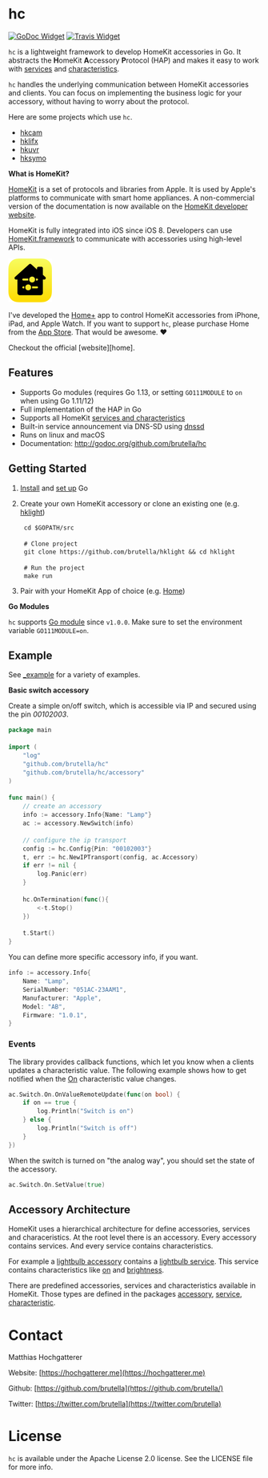 # hc

[![GoDoc Widget]][GoDoc] [![Travis Widget]][Travis]

`hc` is a lightweight framework to develop HomeKit accessories in Go.
It abstracts the **H**omeKit **A**ccessory **P**rotocol (HAP) and makes it easy to work with [services](service/README.md) and [characteristics](characteristic/README.md).

`hc` handles the underlying communication between HomeKit accessories and clients.
You can focus on implementing the business logic for your accessory, without having to worry about the protocol.

Here are some projects which use `hc`.

- [hkcam](https://github.com/brutella/hkcam)
- [hklifx](https://github.com/brutella/hklifx/)
- [hkuvr](https://github.com/brutella/hkuvr)
- [hksymo](https://github.com/brutella/hksymo)

**What is HomeKit?**

[HomeKit][homekit] is a set of protocols and libraries from Apple. It is used by Apple's platforms to communicate with smart home appliances. A non-commercial version of the documentation is now available on the [HomeKit developer website](https://developer.apple.com/homekit/).

HomeKit is fully integrated into iOS since iOS 8. Developers can use [HomeKit.framework](https://developer.apple.com/documentation/homekit) to communicate with accessories using high-level APIs.

<img alt="Home+.app" src="_img/home-icon.png?raw=true" width="87" />

I've developed the [Home+][home+] app to control HomeKit accessories from iPhone, iPad, and Apple Watch.
If you want to support `hc`, please purchase Home from the [App Store][home-appstore]. That would be awesome. ❤️

Checkout the official [website][home].

[home+]: https://hochgatterer.me/home/
[home-appstore]: http://itunes.apple.com/app/id995994352
[GoDoc]: https://godoc.org/github.com/brutella/hc
[GoDoc Widget]: https://godoc.org/github.com/brutella/hc?status.svg
[Travis]: https://travis-ci.org/brutella/hc
[Travis Widget]: https://travis-ci.org/brutella/hc.svg

## Features

- Supports Go modules (requires Go 1.13, or setting `GO111MODULE` to `on` when using Go 1.11/12)
- Full implementation of the HAP in Go
- Supports all HomeKit [services and characteristics](service/README.md)
- Built-in service announcement via DNS-SD using [dnssd](http://github.com/brutella/dnssd)
- Runs on linux and macOS
- Documentation: http://godoc.org/github.com/brutella/hc

## Getting Started

1. [Install](http://golang.org/doc/install) and [set up](http://golang.org/doc/code.html#Organization) Go
2. Create your own HomeKit accessory or clone an existing one (e.g.  [hklight](https://github.com/brutella/hklight))

        cd $GOPATH/src
        
        # Clone project
        git clone https://github.com/brutella/hklight && cd hklight
        
        # Run the project
        make run

3. Pair with your HomeKit App of choice (e.g. [Home][home-appstore])

**Go Modules**

`hc` supports [Go module](https://github.com/golang/go/wiki/Modules) since `v1.0.0`.
Make sure to set the environment variable `GO111MODULE=on`.

## Example

See [_example](_example) for a variety of examples.

**Basic switch accessory**

Create a simple on/off switch, which is accessible via IP and secured using the pin *00102003*.

```go
package main

import (
    "log"
    "github.com/brutella/hc"
    "github.com/brutella/hc/accessory"
)

func main() {
    // create an accessory
    info := accessory.Info{Name: "Lamp"}
    ac := accessory.NewSwitch(info)
    
    // configure the ip transport
    config := hc.Config{Pin: "00102003"}
    t, err := hc.NewIPTransport(config, ac.Accessory)
    if err != nil {
        log.Panic(err)
    }
    
    hc.OnTermination(func(){
        <-t.Stop()
    })
    
    t.Start()
}
```

You can define more specific accessory info, if you want.

```go
info := accessory.Info{
    Name: "Lamp",
    SerialNumber: "051AC-23AAM1",
    Manufacturer: "Apple",
    Model: "AB",
    Firmware: "1.0.1",
}
```

### Events

The library provides callback functions, which let you know when a clients updates a characteristic value.
The following example shows how to get notified when the [On](characteristic/on.go) characteristic value changes.

```go
ac.Switch.On.OnValueRemoteUpdate(func(on bool) {
    if on == true {
        log.Println("Switch is on")
    } else {
        log.Println("Switch is off")
    }
})
```

When the switch is turned on "the analog way", you should set the state of the accessory.

```go
ac.Switch.On.SetValue(true)
```

## Accessory Architecture

HomeKit uses a hierarchical architecture for define accessories, services and characeristics.
At the root level there is an accessory.
Every accessory contains services.
And every service contains characteristics.

For example a [lightbulb accessory](accessory/lightbulb.go) contains a [lightbulb service](service/lightbulb.go).
This service contains characteristics like [on](characteristic/on.go) and [brightness](characteristic/brightness.go).

There are predefined accessories, services and characteristics available in HomeKit.
Those types are defined in the packages [accessory](accessory), [service](service), [characteristic](characteristic).

# Contact

Matthias Hochgatterer

Website: [https://hochgatterer.me](https://hochgatterer.me)

Github: [https://github.com/brutella](https://github.com/brutella/)

Twitter: [https://twitter.com/brutella](https://twitter.com/brutella)


# License

`hc` is available under the Apache License 2.0 license. See the LICENSE file for more info.

[homekit]: https://developer.apple.com/homekit/
